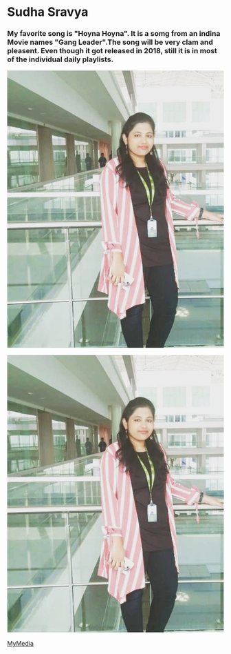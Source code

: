 # Sudha Sravya
### My favorite song is "Hoyna Hoyna". It is a somg from an indina Movie names "Gang Leader".The song will be very clam and pleasent. Even though it got released in 2018, still it is in most of the individual daily playlists.

![SudhaSravya Gandla](IMG-20240123-WA0002.jpg)

[![SudhaSravya Gandla](IMG-20240123-WA0002.jpg)](MyMedia.md)

[MyMedia](MyMedia.md)